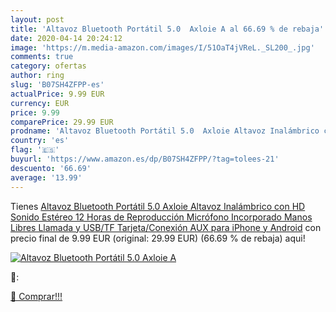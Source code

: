 ```yaml
---
layout: post
title: 'Altavoz Bluetooth Portátil 5.0  Axloie A al 66.69 % de rebaja'
date: 2020-04-14 20:24:12
image: 'https://m.media-amazon.com/images/I/51OaT4jVReL._SL200_.jpg'
comments: true
category: ofertas
author: ring
slug: 'B07SH4ZFPP-es'
actualPrice: 9.99 EUR
currency: EUR
price: 9.99
comparePrice: 29.99 EUR
prodname: 'Altavoz Bluetooth Portátil 5.0  Axloie Altavoz Inalámbrico con HD Sonido Estéreo 12 Horas de Reproducción Micrófono Incorporado Manos Libres Llamada y USB/TF Tarjeta/Conexión AUX para iPhone y Android'
country: 'es'
flag: '🇪🇸'
buyurl: 'https://www.amazon.es/dp/B07SH4ZFPP/?tag=tolees-21'
descuento: '66.69'
average: '13.99'
---
```


Tienes [Altavoz Bluetooth Portátil 5.0  Axloie Altavoz Inalámbrico con HD Sonido Estéreo 12 Horas de Reproducción Micrófono Incorporado Manos Libres Llamada y USB/TF Tarjeta/Conexión AUX para iPhone y Android](https://www.amazon.es/dp/B07SH4ZFPP/?tag=tolees-21) con precio final de  9.99 EUR (original: 29.99 EUR) (66.69 %  de rebaja) aqui!

[![Altavoz Bluetooth Portátil 5.0  Axloie A](https://m.media-amazon.com/images/I/51OaT4jVReL._SL200_.jpg)](https://www.amazon.es/dp/B07SH4ZFPP/?tag=tolees-21)

🔎:


[🛒 Comprar!!!](https://www.amazon.es/dp/B07SH4ZFPP/?tag=tolees-21)
